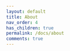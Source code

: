 ```yaml
---
layout: default
title: About
nav_order: 4
has_children: true
permalink: /docs/about
comments: true
---
```

